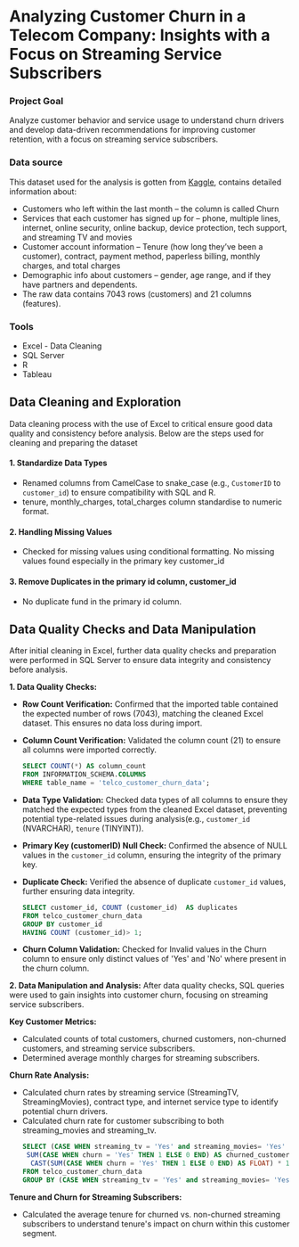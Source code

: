 # Analyzing Customer Churn in a Telecom Company: Insights with a Focus on Streaming Service Subscribers

### Project Goal
Analyze customer behavior and service usage to understand churn drivers and develop data-driven recommendations for improving customer retention, with a focus on streaming service subscribers.

### Data source
This dataset used for the analysis is gotten from [Kaggle](https://www.kaggle.com/datasets/blastchar/telco-customer-churn?resource=download), contains detailed information about:
 - Customers who left within the last month – the column is called Churn
 - Services that each customer has signed up for – phone, multiple lines, internet, online security, online backup, device protection, tech support, and streaming TV and movies
 - Customer account information – Tenure (how long they’ve been a customer), contract, payment method, paperless billing, monthly charges, and total charges
 - Demographic info about customers – gender, age range, and if they have partners and dependents.
 - The raw data contains 7043 rows (customers) and 21 columns (features).

### Tools
 - Excel - Data Cleaning
 - SQL Server
 - R 
 - Tableau

## Data Cleaning and Exploration
Data cleaning process with the use of Excel to critical ensure good data quality and consistency before analysis. Below are the steps used for cleaning and preparing the dataset
#### 1. **Standardize Data Types**
 - Renamed columns from CamelCase to snake_case (e.g., `CustomerID` to `customer_id`) to ensure compatibility with SQL and R.
 - tenure, monthly_charges, total_charges column standardise to numeric format.   
#### 2. **Handling Missing Values**
   - Checked for missing values using conditional formatting. No missing values found especially in the primary key customer_id
#### 3. **Remove Duplicates in the primary id column, customer_id**
   - No duplicate fund in the primary id column.
   
## Data Quality Checks and Data Manipulation
After initial cleaning in Excel, further data quality checks and preparation were performed in SQL Server to ensure data integrity and consistency before analysis.

**1. Data Quality Checks:**

* **Row Count Verification:** Confirmed that the imported table contained the expected number of rows (7043), matching the cleaned Excel dataset.  This ensures no data loss during import.

* **Column Count Verification:**  Validated the column count (21) to ensure all columns were imported correctly.
    ```sql
    SELECT COUNT(*) AS column_count
    FROM INFORMATION_SCHEMA.COLUMNS
    WHERE table_name = 'telco_customer_churn_data';
    ```

* **Data Type Validation:** Checked data types of all columns to ensure they matched the expected types from the cleaned Excel dataset, preventing potential type-related issues during analysis(e.g.,  `customer_id` (NVARCHAR), `tenure` (TINYINT)).

* **Primary Key (customerID) Null Check:**  Confirmed the absence of NULL values in the `customer_id` column, ensuring the integrity of the primary key.
* **Duplicate Check:** Verified the absence of duplicate `customer_id` values, further ensuring data integrity.
    ```sql
    SELECT customer_id, COUNT (customer_id)  AS duplicates
    FROM telco_customer_churn_data
    GROUP BY customer_id
    HAVING COUNT (customer_id)> 1;
    ```
* **Churn Column Validation:** Checked for Invalid values in the Churn column to ensure only distinct values of 'Yes' and 'No' where present in the churn column.

**2. Data Manipulation and Analysis:**
After data quality checks, SQL queries were used to gain insights into customer churn, focusing on streaming service subscribers.

**Key Customer Metrics:**
  * Calculated counts of total customers, churned customers, non-churned customers, and streaming service subscribers.
  * Determined average monthly charges for streaming subscribers.

**Churn Rate Analysis:**
  * Calculated churn rates by streaming service (StreamingTV, StreamingMovies), contract type, and internet service type to identify potential churn drivers.
  * Calculated churn rate for customer subscribing to both streaming_movies and streaming_tv.
    ```sql
    SELECT (CASE WHEN streaming_tv = 'Yes' and streaming_movies= 'Yes' THEN 'Yes' else 'No' END) AS has_both_services,COUNT(*) AS total_customers,
     SUM(CASE WHEN churn = 'Yes' THEN 1 ELSE 0 END) AS churned_customers,
      CAST(SUM(CASE WHEN churn = 'Yes' THEN 1 ELSE 0 END) AS FLOAT) * 100 / COUNT(*) AS churn_rate
    FROM telco_customer_churn_data
    GROUP BY (CASE WHEN streaming_tv = 'Yes' and streaming_movies= 'Yes' THEN 'Yes' else 'No' END);
    ```
**Tenure and Churn for Streaming Subscribers:**
  * Calculated the average tenure for churned vs. non-churned streaming subscribers to understand tenure's impact on churn within this customer segment.
   
